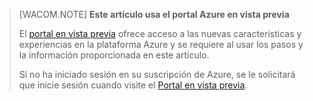 > [WACOM.NOTE] **Este artículo usa el portal Azure en vista previa**
>
> El [portal en vista previa][portal en vista previa] ofrece acceso a las nuevas características y experiencias en la plataforma Azure y se requiere al usar los pasos y la información proporcionada en este artículo.
>
> Si no ha iniciado sesión en su suscripción de Azure, se le solicitará que inicie sesión cuando visite el [Portal en vista previa][portal en vista previa].

  [portal en vista previa]: https://portal.azure.com/
